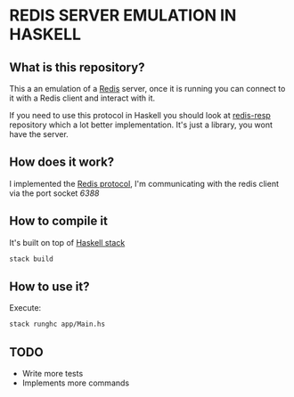 # REDIS SERVER EMULATION IN HASKELL

## What is this repository?

This a an emulation of a [Redis][1] server, once it is running you can connect to it with a Redis client and interact with it.

If you need to use this protocol in Haskell you should look at [redis-resp][4] repository which a lot better implementation. It's just a library, you wont have the server.

## How does it work?

I implemented the [Redis protocol][3], I'm communicating with the redis client via the port socket *6388*

## How to compile it

It's built on top of [Haskell stack][2]

```bash
stack build
```

## How to use it?

Execute: 

```bash
stack runghc app/Main.hs
```

## TODO

 * Write more tests
 * Implements more commands
 
[1]: http://redis.io
[2]: https://docs.haskellstack.org/en/stable/README/
[3]: http://redis.io/topics/protocol
[4]: https://gitlab.com/twittner/redis-resp
